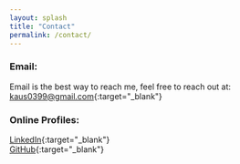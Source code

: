 ```yaml
---
layout: splash
title: "Contact"
permalink: /contact/
---
```


### Email:
Email is the best way to reach me, feel free to reach out at:  
[kaus0399@gmail.com](mailto:kaus0399@gmail.com){:target="_blank"}

### Online Profiles:
[LinkedIn](https://www.linkedin.com/in/kaustubh-deshpande-7a7254179/){:target="_blank"}  
[GitHub](https://github.com/kaus0399){:target="_blank"}

